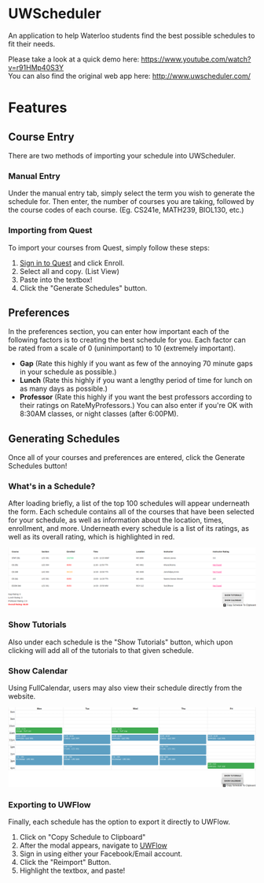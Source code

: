 # UWScheduler

An application to help Waterloo students find the best possible schedules to fit their needs.

Please take a look at a quick demo here: <a href="https://www.youtube.com/watch?v=r91HMp40S3Y" target="_blank">https://www.youtube.com/watch?v=r91HMp40S3Y  
You can also find the original web app here: <a href="http://www.uwscheduler.com" target="_blank">http://www.uwscheduler.com/

# Features
## Course Entry
There are two methods of importing your schedule into UWScheduler.

### Manual Entry
Under the manual entry tab, simply select the term you wish to generate the schedule for. Then enter, the number of courses you are taking, followed by the course codes of each course. (Eg. CS241e, MATH239, BIOL130, etc.)

### Importing from Quest
To import your courses from Quest, simply follow these steps:
1. [Sign in to Quest](https://quest.pecs.uwaterloo.ca/psp/SS/?cmd=login&languageCd=ENG&) and click Enroll.
2. Select all and copy. (List View)
3. Paste into the textbox!
4. Click the "Generate Schedules" button.

## Preferences
In the preferences section, you can enter how important each of the following factors is to creating the best schedule for you.
Each factor can be rated from a scale of 0 (uninimportant) to 10 (extremely important).
- **Gap** (Rate this highly if you want as few of the annoying 70 minute gaps in your schedule as possible.)
- **Lunch** (Rate this highly if you want a lengthy period of time for lunch on as many days as possible.)
- **Professor** (Rate this highly if you want the best professors according to their ratings on RateMyProfessors.)
You can also enter if you're OK with 8:30AM classes, or night classes (after 6:00PM).

## Generating Schedules
Once all of your courses and preferences are entered, click the Generate Schedules button!

### What's in a Schedule?
After loading briefly, a list of the top 100 schedules will appear underneath the form.
Each schedule contains all of the courses that have been selected for your schedule, as well as information about the location, times, enrollment, and more.
Underneath every schedule is a list of its ratings, as well as its overall rating, which is highlighted in red.

![Sample Schedule](https://github.com/kevinjin77/UWScheduler/raw/master/img/sampleSchedule.png "Sample Schedule")

### Show Tutorials
Also under each schedule is the "Show Tutorials" button, which upon clicking will add all of the tutorials to that given schedule.

### Show Calendar
Using FullCalendar, users may also view their schedule directly from the website.

![Sample Calendar](https://github.com/kevinjin77/UWScheduler/raw/master/img/sampleCalendar.png "Sample Calendar")

### Exporting to UWFlow
Finally, each schedule has the option to export it directly to UWFlow.
1. Click on "Copy Schedule to Clipboard"
2. After the modal appears, navigate to [UWFlow](https://uwflow.com/)
3. Sign in using either your Facebook/Email account.
4. Click the "Reimport" Button.
5. Highlight the textbox, and paste!


